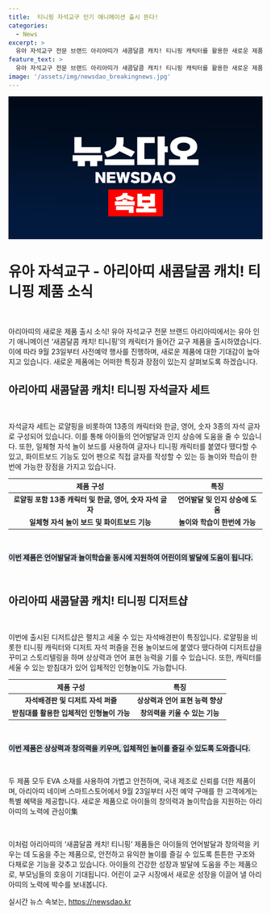 ```yaml
---
title:  티니핑 자석교구 인기 애니메이션 출시 뜬다!
categories:
  - News
excerpt: >
  유아 자석교구 전문 브랜드 아리아띠가 새콤달콤 캐치! 티니핑 캐릭터를 활용한 새로운 제품을 출시한다. 로열 티니핑과 새 시즌 캐릭터 디자인을 자석글자 세트와 디저트샵에 적용하여 아이들의 언어발달과 인지 상승에 도움을 주는 제품이다. 이 외에도, 두 제품은 안전하고 국내 제조로 신뢰를 더해 아이들이 안전하게 사용할 수 있는 제품이며, 23일부터 아리아띠 네이버 스마트스토어에서 사전예약을 한 고객에게 특별 혜택을 제공한다.
feature_text: >
  유아 자석교구 전문 브랜드 아리아띠가 새콤달콤 캐치! 티니핑 캐릭터를 활용한 새로운 제품을 출시한다. 로열 티니핑과 새 시즌 캐릭터 디자인을 자석글자 세트와 디저트샵에 적용하여 아이들의 언어발달과 인지 상승에 도움을 주는 제품이다. 이 외에도, 두 제품은 안전하고 국내 제조로 신뢰를 더해 아이들이 안전하게 사용할 수 있는 제품이며, 23일부터 아리아띠 네이버 스마트스토어에서 사전예약을 한 고객에게 특별 혜택을 제공한다.
image: '/assets/img/newsdao_breakingnews.jpg'
---
```


<p><img src="/assets/img/newsdao_breakingnews.jpg" alt="ontimetimes 속보" /></p>

<h1>유아 자석교구 - 아리아띠 새콤달콤 캐치! 티니핑 제품 소식</h1>

<p data-ke-size="size16">&nbsp;</p>

<p>아리아띠의 새로운 제품 출시 소식! 유아 자석교구 전문 브랜드 아리아띠에서는 유아 인기 애니메이션 ‘새콤달콤 캐치! 티니핑’의 캐릭터가 들어간 교구 제품을 출시하였습니다. 이에 따라 9월 23일부터 사전예약 행사를 진행하며, 새로운 제품에 대한 기대감이 높아지고 있습니다. 새로운 제품에는 어떠한 특징과 장점이 있는지 살펴보도록 하겠습니다.</p></p>

<h2 data-ke-size="size26">아리아띠 새콤달콤 캐치! 티니핑 자석글자 세트</h2>

<p data-ke-size="size16">&nbsp;</p>

<p>자석글자 세트는 로얄핑을 비롯하여 13종의 캐릭터와 한글, 영어, 숫자 3종의 자석 글자로 구성되어 있습니다. 이를 통해 아이들의 언어발달과 인지 상승에 도움을 줄 수 있습니다. 또한, 일체형 자석 놀이 보드를 사용하여 글자나 티니핑 캐릭터를 붙였다 뗐다할 수 있고, 화이트보드 기능도 있어 펜으로 직접 글자를 작성할 수 있는 등 놀이와 학습이 한번에 가능한 장점을 가지고 있습니다.</p></p>

<table>
<thead>
    <tr>
        <th><b>제품 구성</b></th>
        <th><b>특징</b></th>
    </tr>
</thead>
<tbody>
    <tr>
        <td style="text-align: center; height: 17px;"><b>로얄핑 포함 13종 캐릭터 및 한글, 영어, 숫자 자석 글자</b></td>
        <td style="text-align: center; height: 17px;"><b>언어발달 및 인지 상승에 도움</b></td>
    </tr>
    <tr>
        <td style="text-align: center; height: 17px;"><b>일체형 자석 놀이 보드 및 화이트보드 기능</b></td>
        <td style="text-align: center; height: 17px;"><b>놀이와 학습이 한번에 가능</b></td>
    </tr>
</tbody>
</table>

<p data-ke-size="size16">&nbsp;</p>

<p><b><span style="background-color: #21538527;">이번 제품은 언어발달과 놀이학습을 동시에 지원하여 어린이의 발달에 도움이 됩니다.</span></b></p>

<p data-ke-size="size16">&nbsp;</p>

<h2 data-ke-size="size26">아리아띠 새콤달콤 캐치! 티니핑 디저트샵</h2>

<p data-ke-size="size16">&nbsp;</p>

<p>이번에 출시된 디저트샵은 펼치고 세울 수 있는 자석배경판이 특징입니다. 로얄핑을 비롯한 티니핑 캐릭터와 디저트 자석 퍼즐을 전용 놀이보드에 붙였다 뗐다하여 디저트샵을 꾸미고 스토리텔링을 하며 상상력과 언어 표현 능력을 기를 수 있습니다. 또한, 캐릭터를 세울 수 있는 받침대가 있어 입체적인 인형놀이도 가능합니다.</p></p>

<table>
<thead>
    <tr>
        <th><b>제품 구성</b></th>
        <th><b>특징</b></th>
    </tr>
</thead>
<tbody>
    <tr>
        <td style="text-align: center; height: 17px;"><b>자석배경판 및 디저트 자석 퍼즐</b></td>
        <td style="text-align: center; height: 17px;"><b>상상력과 언어 표현 능력 향상</b></td>
    </tr>
    <tr>
        <td style="text-align: center; height: 17px;"><b>받침대를 활용한 입체적인 인형놀이 가능</b></td>
        <td style="text-align: center; height: 17px;"><b>창의력을 키울 수 있는 기능</b></td>
    </tr>
</tbody>
</table>

<p data-ke-size="size16">&nbsp;</p>

<p><b><span style="background-color: #21538527;">이번 제품은 상상력과 창의력을 키우며, 입체적인 놀이를 즐길 수 있도록 도와줍니다.</span></b></p>

<p data-ke-size="size16">&nbsp;</p>

<p>두 제품 모두 EVA 소재를 사용하여 가볍고 안전하며, 국내 제조로 신뢰를 더한 제품이며, 아리아띠 네이버 스마트스토어에서 9월 23일부터 사전 예약 구매를 한 고객에게는 특별 혜택을 제공합니다. 새로운 제품으로 아이들의 창의력과 놀이학습을 지원하는 아리아띠의 노력에 관심이集</p></p>

<p data-ke-size="size16">&nbsp;</p>

<p>이처럼 아리아띠의 ‘새콤달콤 캐치! 티니핑’ 제품들은 아이들의 언어발달과 창의력을 키우는 데 도움을 주는 제품으로, 안전하고 유익한 놀이를 즐길 수 있도록 튼튼한 구조와 다채로운 기능을 갖추고 있습니다. 아이들의 건강한 성장과 발달에 도움을 주는 제품으로, 부모님들의 호응이 기대됩니다. 어린이 교구 시장에서 새로운 성장을 이끌어 낼 아리아띠의 노력에 박수를 보내봅니다.</p></p>
실시간 뉴스 속보는, <a href="https://newsdao.kr" rel="dofollow">https://newsdao.kr</a>


